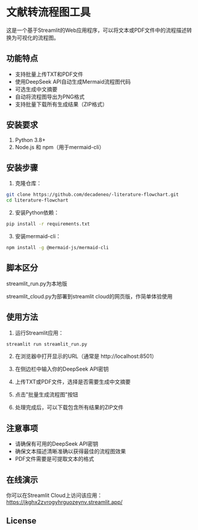 # 文献转流程图工具

这是一个基于Streamlit的Web应用程序，可以将文本或PDF文件中的流程描述转换为可视化的流程图。

## 功能特点

- 支持批量上传TXT和PDF文件
- 使用DeepSeek API自动生成Mermaid流程图代码
- 可选生成中文摘要
- 自动将流程图导出为PNG格式
- 支持批量下载所有生成结果（ZIP格式）

## 安装要求

1. Python 3.8+
2. Node.js 和 npm（用于mermaid-cli）

## 安装步骤

1. 克隆仓库：

```bash
git clone https://github.com/decadeneo/-literature-flowchart.git
cd literature-flowchart
```

2. 安装Python依赖：

```bash
pip install -r requirements.txt
```

3. 安装mermaid-cli：

```bash
npm install -g @mermaid-js/mermaid-cli
```

## 脚本区分

streamlit_run.py为本地版

streamlit_cloud.py为部署到streamlit cloud的网页版，作简单体验使用


## 使用方法

1. 运行Streamlit应用：

```bash
streamlit run streamlit_run.py
```

2. 在浏览器中打开显示的URL（通常是 http://localhost:8501）

3. 在侧边栏中输入你的DeepSeek API密钥

4. 上传TXT或PDF文件，选择是否需要生成中文摘要

5. 点击"批量生成流程图"按钮

6. 处理完成后，可以下载包含所有结果的ZIP文件

## 注意事项

- 请确保有可用的DeepSeek API密钥
- 确保文本描述清晰准确以获得最佳的流程图效果
- PDF文件需要是可提取文本的格式

## 在线演示

你可以在Streamlit Cloud上访问该应用：
https://jkghx2zvrogyhrguozeynv.streamlit.app/

## License

